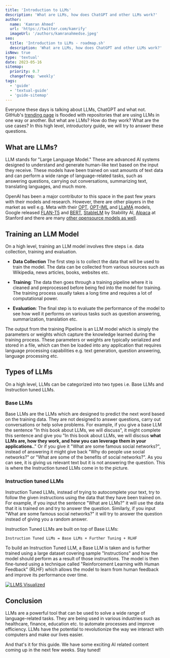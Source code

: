 ```yaml
---
title: 'Introduction to LLMs'
description: 'What are LLMs, how does ChatGPT and other LLMs work?'
author:
  name: 'Kamran Ahmed'
  url: 'https://twitter.com/kamrify'
  imageUrl: '/authors/kamranahmedse.jpeg'
seo:
  title: 'Introduction to LLMs - roadmap.sh'
  description: 'What are LLMs, how does ChatGPT and other LLMs work?'
isNew: true
type: 'textual'
date: 2023-05-16
sitemap:
  priority: 0.7
  changefreq: 'weekly'
tags:
  - 'guide'
  - 'textual-guide'
  - 'guide-sitemap'
---
```


Everyone these days is talking about LLMs, ChatGPT and what not. GitHub's [trending page](https://github.com/trending) is flooded with repositories that are using LLMs in one way or another. But what are LLMs? How do they work? What are the use cases? In this high level, introductory guide, we will try to answer these questions.

## What are LLMs?

LLM stands for "Large Language Model." These are advanced AI systems designed to understand and generate human-like text based on the input they receive. These models have been trained on vast amounts of text data and can perform a wide range of language-related tasks, such as answering questions, carrying out conversations, summarizing text, translating languages, and much more.

OpenAI has been a major contributor to this space in the past few years with their models and research. However, there are other players in the market as well e.g. Meta with their [OPT](https://huggingface.co/facebook/opt-66b), [OPT-IML](https://huggingface.co/facebook/opt-iml-30b) and [LLaMA](https://ai.facebook.com/blog/large-language-model-llama-meta-ai/) models, Google released [FLAN-T5](https://huggingface.co/google/flan-t5-xxl) and [BERT](https://huggingface.co/bert-base-uncased), [StableLM](https://github.com/stability-AI/stableLM/) by Stability AI, [Alpaca](https://crfm.stanford.edu/2023/03/13/alpaca.html) at Stanford and there are many [other opensource models as well](https://github.com/Hannibal046/Awesome-LLM).

## Training an LLM Model

On a high level, training an LLM model involves thre steps i.e. data collection, training and evaluation. 

- **Data Collection** The first step is to collect the data that will be used to train the model. The data can be collected from various sources such as Wikipedia, news articles, books, websites etc.

- **Training**: The data then goes through a training pipeline where it is cleaned and preprocessed before being fed into the model for training. The training process usually takes a long time and requires a lot of computational power.

- **Evaluation**: The final step is to evaluate the performance of the model to see how well it performs on various tasks such as question answering, summarization, translation etc.

The output from the training Pipeline is an LLM model which is simply the parameters or weights which capture the knowledge learned during the training process. These parameters or weights are typically serialized and stored in a file, which can then be loaded into any application that requires language processing capabilities e.g. text generation, question answering, language processing etc.

## Types of LLMs

On a high level, LLMs can be categorized into two types i.e. Base LLMs and Instruction tuned LLMs.

### Base LLMs

Base LLMs are the LLMs which are designed to predict the next word based on the training data. They are not designed to answer questions, carry out conversations or help solve problems. For example, if you give a base LLM the sentence "In this book about LLMs, we will discuss", it might complete this sentence and give you "In this book about LLMs, we will discsus **what LLMs are, how they work, and how you can leverage them in your applications.**." Or if you give it "What are some famous social networks?", instead of answering it might give back "Why do people use social networks?" or "What are some of the benefits of social networks?". As you can see, it is giving us relevant text but it is not answering the question. This is where the Instruction tuned LLMs come in to the picture.

### Instruction tuned LLMs

Instruction Tuned LLMs, instead of trying to autocomplete your text, try to follow the given instructions using the data that they have been trained on. For example, if you input the sentence "What are LLMs?" it will use the data that it is trained on and try to answer the question. Similarly, if you input "What are some famous social networks?" it will try to answer the question instead of giving you a random answer.

Instruction Tuned LLMs are built on top of Base LLMs:

```
Instruction Tuned LLMs = Base LLMs + Further Tuning + RLHF
```

To build an Instruction Tuned LLM, a Base LLM is taken and is further trained using a large dataset covering sample "Instructions" and how the model should perform as a result of those instructions. The model is then fine-tuned using a technique called "Reinforcement Learning with Human Feedback" (RLHF) which allows the model to learn from human feedback and improve its performance over time.

[![LLMS Visualized](/guides/llms.png)](https://twitter.com/kamrify/status/1658271217189634049)

## Conclusion

LLMs are a powerful tool that can be used to solve a wide range of language-related tasks. They are being used in various industries such as healthcare, finance, education etc. to automate processes and improve efficiency. LLMs have the potential to revolutionize the way we interact with computers and make our lives easier.

And that's it for this guide. We have some exciting AI related content coming up in the next few weeks. Stay tuned!


